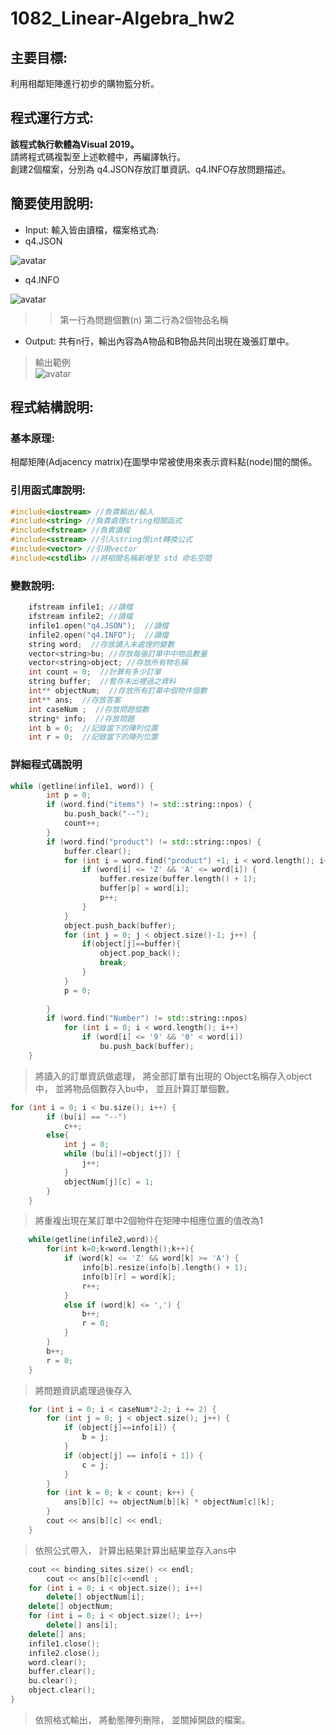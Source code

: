 # 1082_Linear-Algebra_hw2  
## 主要目標:  
利用相鄰矩陣進行初步的購物籃分析。  

## 程式運行方式:  

**該程式執行軟體為Visual 2019。**   
請將程式碼複製至上述軟體中，再編譯執行。  
創建2個檔案，分別為 q4.JSON存放訂單資訊、q4.INFO存放問題描述。

## 簡要使用說明:  
- Input: 輸入皆由讀檔，檔案格式為: 
- q4.JSON  

![avatar](https://upload.cc/i1/2020/10/22/hEDUVd.png) 


- q4.INFO  

![avatar](https://upload.cc/i1/2020/10/22/691Muo.png) 

>> 第一行為問題個數(n) 
>> 第二行為2個物品名稱 

- Output: 共有n行，輸出內容為A物品和B物品共同出現在幾張訂單中。 
> 輸出範例  
![avatar](https://upload.cc/i1/2020/10/22/bRhEz6.png)  

## 程式結構說明:  

### 基本原理:  
相鄰矩陣(Adjacency matrix)在圖學中常被使用來表示資料點(node)間的關係。 

### 引用函式庫說明:
```cpp
#include<iostream> //負責輸出/輸入
#include<string> //負責處理string相關函式
#include<fstream> //負責讀檔
#include<sstream> //引入string恨int轉換公式
#include<vector> //引用vector
#include<cstdlib> //將相關名稱新增至 std 命名空間
```

### 變數說明:
```cpp
  	ifstream infile1; //讀檔
	ifstream infile2; //讀檔
	infile1.open("q4.JSON");  //讀檔
	infile2.open("q4.INFO");  //讀檔
	string word;  //存放讀入未處理的變數
	vector<string>bu; //存放每張訂單中中物品數量
	vector<string>object; //存放所有物名稱
	int count = 0;	//計算有多少訂單
	string buffer;  //暫存未出裡過之資料
	int** objectNum;  //存放所有訂單中個物件個數
	int** ans;  //存放答案
	int caseNum ;  //存放問題個數
	string* info;  //存放問題
	int b = 0;  //記錄當下的陣列位置
	int r = 0;  //記錄當下的陣列位置
```
### 詳細程式碼說明

```cpp
while (getline(infile1, word)) {
		int p = 0;
		if (word.find("items") != std::string::npos) {
			bu.push_back("--");
			count++;
		}
		if (word.find("product") != std::string::npos) {
			buffer.clear();
			for (int i = word.find("product") +1; i < word.length(); i++) {			
				if (word[i] <= 'Z' && 'A' <= word[i]) {
					buffer.resize(buffer.length() + 1);
					buffer[p] = word[i];
					p++;
				}
			}	
			object.push_back(buffer);		
			for (int j = 0; j < object.size()-1; j++) {	
				if(object[j]==buffer){
					object.pop_back();
					break;
				}
			}						
			p = 0;
						
		}
		if (word.find("Number") != std::string::npos) 
			for (int i = 0; i < word.length(); i++) 
				if (word[i] <= '9' && '0' < word[i]) 
					bu.push_back(buffer);	
	}
```
> 將讀入的訂單資訊做處理，
> 將全部訂單有出現的 Object名稱存入object中，
> 並將物品個數存入bu中，
> 並且計算訂單個數。

```cpp
for (int i = 0; i < bu.size(); i++) {
		if (bu[i] == "--")
			c++;
		else{
			int j = 0;
			while (bu[i]!=object[j]) {
				j++;
			}
			objectNum[j][c] = 1;
		}
	}
```
> 將重複出現在某訂單中2個物件在矩陣中相應位置的值改為1
```cpp
    while(getline(infile2,word)){
		for(int k=0;k<word.length();k++){
			if (word[k] <= 'Z' && word[k] >= 'A') {
				info[b].resize(info[b].length() + 1);
				info[b][r] = word[k];
				r++;
			}
			else if (word[k] <= ',') {
				b++;
				r = 0;
			}
		}
		b++;
		r = 0;
	}
```
> 將問題資訊處理過後存入
```cpp
	for (int i = 0; i < caseNum*2-2; i += 2) {
		for (int j = 0; j < object.size(); j++) {
			if (object[j]==info[i]) {
				b = j;
			}
			if (object[j] == info[i + 1]) {				
				c = j;
			}
		}
		for (int k = 0; k < count; k++) {
   			ans[b][c] += objectNum[b][k] * objectNum[c][k];
		}
		cout << ans[b][c] << endl;
	}
```
> 依照公式帶入，
> 計算出結果計算出結果並存入ans中

```cpp
	cout << binding_sites.size() << endl;
		cout << ans[b][c]<<endl ;
	for (int i = 0; i < object.size(); i++)
		delete[] objectNum[i];
	delete[] objectNum;
	for (int i = 0; i < object.size(); i++)
		delete[] ans[i];
	delete[] ans;
	infile1.close();
	infile2.close();
	word.clear();
	buffer.clear();
	bu.clear();
	object.clear();
}
```
> 依照格式輸出，
> 將動態陣列刪除，
> 並關掉開啟的檔案。
